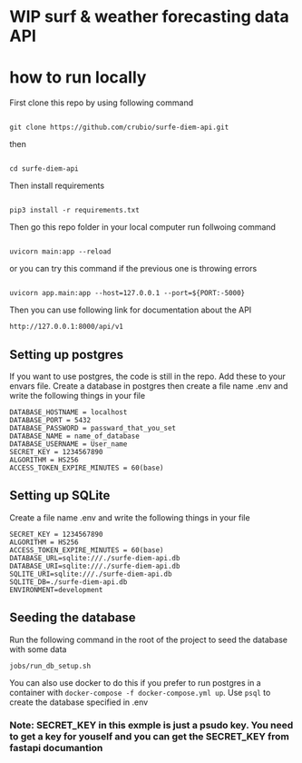 # WIP surf & weather forecasting data API

# how to run locally
First clone this repo by using following command
````

git clone https://github.com/crubio/surfe-diem-api.git

````
then 
````

cd surfe-diem-api

````

Then install requirements

````

pip3 install -r requirements.txt

````

Then go this repo folder in your local computer run follwoing command
````

uvicorn main:app --reload

````
or you can try this command if the previous one is throwing errors

````

uvicorn app.main:app --host=127.0.0.1 --port=${PORT:-5000}

````

Then you can use following link for documentation about the API

````
http://127.0.0.1:8000/api/v1

````

## Setting up postgres
If you want to use postgres, the code is still in the repo. Add these to your envars file.
Create a database in postgres then create a file name .env and write the following things in your file 

````
DATABASE_HOSTNAME = localhost
DATABASE_PORT = 5432
DATABASE_PASSWORD = passward_that_you_set
DATABASE_NAME = name_of_database
DATABASE_USERNAME = User_name
SECRET_KEY = 1234567890
ALGORITHM = HS256
ACCESS_TOKEN_EXPIRE_MINUTES = 60(base)

````

## Setting up SQLite
Create a file name .env and write the following things in your file 

````
SECRET_KEY = 1234567890
ALGORITHM = HS256
ACCESS_TOKEN_EXPIRE_MINUTES = 60(base)
DATABASE_URL=sqlite:///./surfe-diem-api.db
DATABASE_URI=sqlite:///./surfe-diem-api.db
SQLITE_URI=sqlite:///./surfe-diem-api.db
SQLITE_DB=./surfe-diem-api.db
ENVIRONMENT=development

````

## Seeding the database
Run the following command in the root of the project to seed the database with some data
````
jobs/run_db_setup.sh
````

You can also use docker to do this if you prefer to run postgres in a container with `docker-compose -f docker-compose.yml up`. Use `psql` to create the database specified in .env

### Note: SECRET_KEY in this exmple is just a psudo key. You need to get a key for youself and you can get the SECRET_KEY  from fastapi documantion 